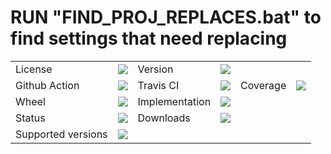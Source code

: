 # RUN "FIND_PROJ_REPLACES.bat" to find settings that need replacing


<table>
    <tr>
        <td>License</td>
        <td><img src='https://img.shields.io/pypi/l/#PYPI-NAME#.svg'></td>
        <td>Version</td>
        <td><img src='https://img.shields.io/pypi/v/#PYPI-NAME#.svg'></td>
    </tr>
    <tr>
        <td>Github Action</td>
        <td><img src='https://github.com/#GITHUB-ACCOUNT#/#GITHUB-REPO#/workflows/CI/badge.svg'></td>
        <td>Travis CI</td>
        <td><img src='https://travis-ci.org/#TRAVIS-CI-ACCOUNT#/#TRAVIS-CI-NAME#.svg?branch=master'></td>
        <td>Coverage</td>
        <td><img src='https://codecov.io/gh/#CODECOV_ACCOUNT#/#CODECOV_NAME#/branch/master/graph/badge.svg'></td>
    </tr>
    <tr>
        <td>Wheel</td>
        <td><img src='https://img.shields.io/pypi/wheel/#PYPI-NAME#.svg'></td>
        <td>Implementation</td>
        <td><img src='https://img.shields.io/pypi/implementation/#PYPI-NAME#.svg'></td>
    </tr>
    <tr>
        <td>Status</td>
        <td><img src='https://img.shields.io/pypi/status/#PYPI-NAME#.svg'></td>
        <td>Downloads</td>
        <td><img src='https://img.shields.io/pypi/dm/#PYPI-NAME#.svg'></td>
    </tr>
    <tr>
        <td>Supported versions</td>
        <td><img src='https://img.shields.io/pypi/pyversions/#PYPI-NAME#.svg'></td>
    </tr>
</table>

